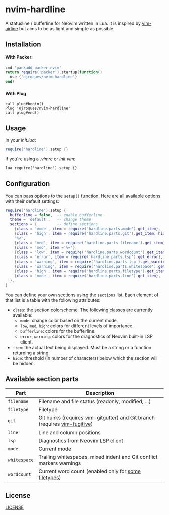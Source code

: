 # nvim-hardline

A statusline / bufferline for Neovim written in Lua. It is inspired by
[vim-airline](https://github.com/vim-airline/vim-airline) but aims to
be as light and simple as possible.

## Installation

#### With Packer:
```lua
cmd 'packadd packer.nvim'
return require('packer').startup(function()
  use {'ojroques/nvim-hardline'}
end)
```

#### With Plug
```vim
call plug#begin()
Plug 'ojroques/nvim-hardline'
call plug#end()
```

## Usage
In your *init.lua*:
```lua
require('hardline').setup {}
```

If you're using a *.vimrc* or *init.vim*:
```vim
lua require('hardline').setup {}
```

## Configuration
You can pass options to the `setup()` function. Here are all available options
with their default settings:
```lua
require('hardline').setup {
  bufferline = false,  -- enable bufferline
  theme = 'default',   -- change theme
  sections = {         -- define sections
    {class = 'mode', item = require('hardline.parts.mode').get_item},
    {class = 'high', item = require('hardline.parts.git').get_item, hide = 80},
    '%<',
    {class = 'med', item = require('hardline.parts.filename').get_item},
    {class = 'med', item ='%='},
    {class = 'low', item = require('hardline.parts.wordcount').get_item, hide = 80},
    {class = 'error', item = require('hardline.parts.lsp').get_error},
    {class = 'warning', item = require('hardline.parts.lsp').get_warning},
    {class = 'warning', item = require('hardline.parts.whitespace').get_item},
    {class = 'high', item = require('hardline.parts.filetype').get_item, hide = 80},
    {class = 'mode', item = require('hardline.parts.line').get_item},
  },
}
```

You can define your own sections using the `sections` list. Each element of
that list is a table with the following attributes:
* `class`: the section colorscheme. The following classes are currently
  available:
  * `mode`: change color based on the current mode.
  * `low`, `med`, `high`: colors for different levels of importance.
  * `bufferline`: colors for the bufferline.
  * `error`, `warning`: colors for the diagnostics of Neovim built-in LSP
    client.
* `item`: the actual text being displayed. Must be a string or a function
  returning a string.
* `hide`: threshold (in number of characters) below which the section will be
  hidden.

## Available section parts
| Part | Description |
|------|-------------|
| `filename` | Filename and file status (readonly, modified, ...) |
| `filetype` | Filetype |
| `git` | Git hunks (requires [vim-gitgutter](https://github.com/airblade/vim-gitgutter)) and Git branch (requires [vim-fugitive](https://github.com/tpope/vim-fugitive)) |
| `line` | Line and column positions |
| `lsp` | Diagnostics from Neovim LSP client |
| `mode` | Current mode |
| `whitespace` | Trailing whitespaces, mixed indent and Git conflict markers warnings |
| `wordcount` | Current word count (enabled only for [some filetypes](https://github.com/ojroques/nvim-hardline/blob/5fc738bb7991f7d7890be14e7a74a50e21f0bd81/lua/hardline/parts/wordcount.lua#L8-L19)) |

## License
[LICENSE](./LICENSE)
